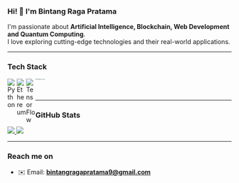 ### Hi! 👋 I'm Bintang Raga Pratama  

I'm passionate about **Artificial Intelligence, Blockchain, Web Development and Quantum Computing**.  
I love exploring cutting-edge technologies and their real-world applications.  

---

### **Tech Stack**

<a href="#"><img align="left" alt="Python" title="Python" width="21px" src="https://upload.wikimedia.org/wikipedia/commons/c/c3/Python-logo-notext.svg" /></a>
<a href="https://ethereum.org/en/developers/"><img align="left" alt="Ethereum" title="Ethereum" width="21px" src="https://upload.wikimedia.org/wikipedia/commons/0/05/Ethereum_logo_2014.svg" /></a>
<a href="https://www.tensorflow.org/"><img align="left" alt="TensorFlow" title="TensorFlow" width="21px" src="https://upload.wikimedia.org/wikipedia/commons/2/2d/Tensorflow_logo.svg" /></a>
<a href="https://pennylane.ai/"><img align="left" alt="PennyLane" title="PennyLane" width="21px" src="https://raw.githubusercontent.com/SuryakandaRagaWistara/SuryakandaRagaWistara/main/logo.svg" /></a>
<br><br>


---

### **GitHub Stats**

<p align="left">
<a href="https://github.com/SuryakandaRagaWistara">
  <img height="180em" src="https://github-readme-stats-eight-theta.vercel.app/api?username=SuryakandaRagaWistara&show_icons=true&theme=algolia&include_all_commits=true&count_private=true"/>
  <img height="180em" src="https://github-readme-stats-eight-theta.vercel.app/api/top-langs/?username=SuryakandaRagaWistara&layout=compact&langs_count=8&theme=algolia"/>
</a>
</p>

---

### **Reach me on**

- ✉️ Email: **bintangragapratama9@gmail.com**  
